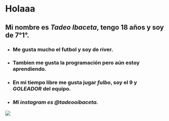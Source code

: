 # Holaaa
## Mi nombre es _***Tadeo Ibaceta***_, tengo 18 años y soy de 7°1°.
* ### Me gusta mucho el futbol y soy de **river**. 

* ### Tambien me gusta la **programación** pero aún estoy aprendiendo.
* ### En mi tiempo libre me gusta jugar *fulbo*, soy el 9 y *GOLEADOR* del equipo.
* ### *Mi instagram es @tadeooibaceta.*
 ![](https://static.footballtransfers.com/images/cn/image/upload/q_75,w_750,h_422,ar_750.421/footballcritic/yyezlfjyawgx28qgticn.webp)

